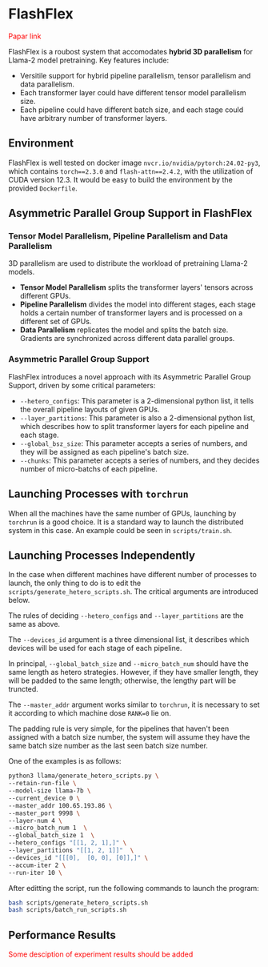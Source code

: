 # FlashFlex

<font color=red>Papar link </font>

FlashFlex is a roubost system that accomodates **hybrid 3D parallelism** for Llama-2 model pretraining. 
Key features include:
- Versitile support for hybrid pipeline parallelism, tensor parallelism and data parallelism.
- Each transformer layer could have different tensor model parallelism size.
- Each pipeline could have different batch size, and each stage could have arbitrary number of transformer layers.

<!-- ----------

This project was made possible thanks to a collaboration with

<img width="584" alt="image" src="https://github.com/Relaxed-System-Lab/HexGen/assets/85312798/27de0f94-49e4-41cd-9c31-98d344c2a7e9">

---------- -->

## Environment

FlashFlex is well tested on docker image `nvcr.io/nvidia/pytorch:24.02-py3`, which contains `torch==2.3.0` and `flash-attn==2.4.2`, with the utilization of CUDA version 12.3. It would be easy to build the environment by the provided `Dockerfile`.

## Asymmetric Parallel Group Support in FlashFlex

### Tensor Model Parallelism, Pipeline Parallelism and Data Parallelism

3D parallelism are used to distribute the workload of pretraining Llama-2 models.

- **Tensor Model Parallelism** splits the transformer layers' tensors across different GPUs.
- **Pipeline Parallelism** divides the model into different stages, each stage holds a certain number of transformer layers and is processed on a different set of GPUs.
- **Data Parallelism** replicates the model and splits the batch size. Gradients are synchronized across different data parallel groups.

### Asymmetric Parallel Group Support

FlashFlex introduces a novel approach with its Asymmetric Parallel Group Support, driven by some critical parameters: 

- `--hetero_configs`: This parameter is a 2-dimensional python list, it tells the overall pipeline layouts of given GPUs.
- `--layer_partitions`: This parameter is also a 2-dimensional python list, which describes how to split transformer layers for each pipeline and each stage.
- `--global_bsz_size`: This parameter accepts a series of numbers, and they will be assigned as each pipeline's batch size.
- `--chunks`: This parameter accepts a series of numbers, and they decides number of micro-batchs of each pipeline.

## Launching Processes with `torchrun`

When all the machines have the same number of GPUs, launching by `torchrun` is a good choice. It is a standard way to launch the distributed system in this case. An example could be seen in `scripts/train.sh`. 

## Launching Processes Independently

In the case when different machines have different number of processes to launch, the only thing to do is to edit the `scripts/generate_hetero_scripts.sh`. The critical arguments are introduced below.

The rules of deciding `--hetero_configs` and `--layer_partitions` are the same as above. 

The `--devices_id` argument is a three dimensional list, it describes which devices will be used for each stage of each pipeline. 

In principal, `--global_batch_size` and `--micro_batch_num` should have the same length as hetero strategies. However, if they have smaller length, they will be padded to the same length; otherwise, the lengthy part will be truncted.

The `--master_addr` argument works similar to `torchrun`, it is necessary to set it according to which machine dose `RANK=0` lie on.

The padding rule is very simple, for the pipelines that haven't been assigned with a batch size number, the system will assume they have the same batch size number as the last seen batch size number. 

One of the examples is as follows:

```bash
python3 llama/generate_hetero_scripts.py \
--retain-run-file \
--model-size llama-7b \
--current_device 0 \
--master_addr 100.65.193.86 \
--master_port 9998 \
--layer-num 4 \
--micro_batch_num 1  \
--global_batch_size 1  \
--hetero_configs "[[1, 2, 1],]" \
--layer_partitions "[[1, 2, 1]]"  \
--devices_id "[[[0],  [0, 0], [0]],]" \
--accum-iter 2 \
--run-iter 10 \
```

After editting the script, run the following commands to launch the program:

```bash
bash scripts/generate_hetero_scripts.sh
bash scripts/batch_run_scripts.sh
```

## Performance Results
<font color=red>Some desciption of experiment results should be added</font>




